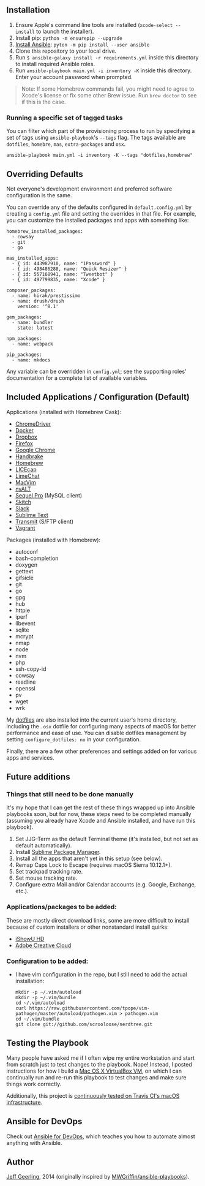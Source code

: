 ## Installation

  1. Ensure Apple's command line tools are installed (`xcode-select --install` to launch the installer).
  2. Install pip:  `python -m ensurepip --upgrade`
  2. [Install Ansible](http://docs.ansible.com/intro_installation.html):  `pyton -m pip install --user ansible`
  3. Clone this repository to your local drive.
  4. Run `$ ansible-galaxy install -r requirements.yml` inside this directory to install required Ansible roles.
  5. Run `ansible-playbook main.yml -i inventory -K` inside this directory. Enter your account password when prompted.

> Note: If some Homebrew commands fail, you might need to agree to Xcode's license or fix some other Brew issue. Run `brew doctor` to see if this is the case.

### Running a specific set of tagged tasks

You can filter which part of the provisioning process to run by specifying a set
of tags using `ansible-playbook`'s `--tags` flag. The tags available are
`dotfiles`, `homebre`, `mas`, `extra-packages` and `osx`.

    ansible-playbook main.yml -i inventory -K --tags "dotfiles,homebrew"

## Overriding Defaults

Not everyone's development environment and preferred software configuration is the same.

You can override any of the defaults configured in `default.config.yml` by creating a `config.yml` file and setting the overrides in that file. For example, you can customize the installed packages and apps with something like:

    homebrew_installed_packages:
      - cowsay
      - git
      - go
    
    mas_installed_apps:
      - { id: 443987910, name: "1Password" }
      - { id: 498486288, name: "Quick Resizer" }
      - { id: 557168941, name: "Tweetbot" }
      - { id: 497799835, name: "Xcode" }
    
    composer_packages:
      - name: hirak/prestissimo
      - name: drush/drush
        version: '^8.1'
    
    gem_packages:
      - name: bundler
        state: latest
    
    npm_packages:
      - name: webpack
    
    pip_packages:
      - name: mkdocs

Any variable can be overridden in `config.yml`; see the supporting roles' documentation for a complete list of available variables.

## Included Applications / Configuration (Default)

Applications (installed with Homebrew Cask):

  - [ChromeDriver](https://sites.google.com/a/chromium.org/chromedriver/)
  - [Docker](https://www.docker.com/)
  - [Dropbox](https://www.dropbox.com/)
  - [Firefox](https://www.mozilla.org/en-US/firefox/new/)
  - [Google Chrome](https://www.google.com/chrome/)
  - [Handbrake](https://handbrake.fr/)
  - [Homebrew](http://brew.sh/)
  - [LICEcap](http://www.cockos.com/licecap/)
  - [LimeChat](http://limechat.net/mac/)
  - [MacVim](http://macvim-dev.github.io/macvim/)
  - [nvALT](http://brettterpstra.com/projects/nvalt/)
  - [Sequel Pro](https://www.sequelpro.com/) (MySQL client)
  - [Skitch](https://evernote.com/skitch/)
  - [Slack](https://slack.com/)
  - [Sublime Text](https://www.sublimetext.com/)
  - [Transmit](https://panic.com/transmit/) (S/FTP client)
  - [Vagrant](https://www.vagrantup.com/)

Packages (installed with Homebrew):

  - autoconf
  - bash-completion
  - doxygen
  - gettext
  - gifsicle
  - git
  - go
  - gpg
  - hub
  - httpie
  - iperf
  - libevent
  - sqlite
  - mcrypt
  - nmap
  - node
  - nvm
  - php
  - ssh-copy-id
  - cowsay
  - readline
  - openssl
  - pv
  - wget
  - wrk

My [dotfiles](https://github.com/geerlingguy/dotfiles) are also installed into the current user's home directory, including the `.osx` dotfile for configuring many aspects of macOS for better performance and ease of use. You can disable dotfiles management by setting `configure_dotfiles: no` in your configuration.

Finally, there are a few other preferences and settings added on for various apps and services.

## Future additions

### Things that still need to be done manually

It's my hope that I can get the rest of these things wrapped up into Ansible playbooks soon, but for now, these steps need to be completed manually (assuming you already have Xcode and Ansible installed, and have run this playbook).

  1. Set JJG-Term as the default Terminal theme (it's installed, but not set as default automatically).
  2. Install [Sublime Package Manager](http://sublime.wbond.net/installation).
  3. Install all the apps that aren't yet in this setup (see below).
  4. Remap Caps Lock to Escape (requires macOS Sierra 10.12.1+).
  5. Set trackpad tracking rate.
  6. Set mouse tracking rate.
  7. Configure extra Mail and/or Calendar accounts (e.g. Google, Exchange, etc.).

### Applications/packages to be added:

These are mostly direct download links, some are more difficult to install because of custom installers or other nonstandard install quirks:

  - [iShowU HD](http://www.shinywhitebox.com/downloads/iShowU_HD_2.3.20.dmg)
  - [Adobe Creative Cloud](http://www.adobe.com/creativecloud.html)

### Configuration to be added:

  - I have vim configuration in the repo, but I still need to add the actual installation:
    ```
    mkdir -p ~/.vim/autoload
    mkdir -p ~/.vim/bundle
    cd ~/.vim/autoload
    curl https://raw.githubusercontent.com/tpope/vim-pathogen/master/autoload/pathogen.vim > pathogen.vim
    cd ~/.vim/bundle
    git clone git://github.com/scrooloose/nerdtree.git
    ```

## Testing the Playbook

Many people have asked me if I often wipe my entire workstation and start from scratch just to test changes to the playbook. Nope! Instead, I posted instructions for how I build a [Mac OS X VirtualBox VM](https://github.com/geerlingguy/mac-osx-virtualbox-vm), on which I can continually run and re-run this playbook to test changes and make sure things work correctly.

Additionally, this project is [continuously tested on Travis CI's macOS infrastructure](https://travis-ci.org/geerlingguy/mac-dev-playbook).

## Ansible for DevOps

Check out [Ansible for DevOps](https://www.ansiblefordevops.com/), which teaches you how to automate almost anything with Ansible.

## Author

[Jeff Geerling](https://www.jeffgeerling.com/), 2014 (originally inspired by [MWGriffin/ansible-playbooks](https://github.com/MWGriffin/ansible-playbooks)).
